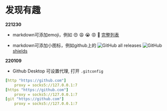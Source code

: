 # 发现有趣

**221230**

- markdown可添加emoji，例如
  :heart_eyes: :weary: :sob: :rage: :shit: 
  [完整列表](https://github.com/zhouie/markdown-emoji)

- markdown可添加小图标，例如github上的
  ![GitHub all releases](https://img.shields.io/github/downloads/cyo57/HelloAndroid/total) ![GitHub](https://img.shields.io/github/license/cyo57/HelloAndroid)
  [shields](https://shields.io)

**220109**

- Github Desktop 可设置代理, 打开 `.gitconfig`

```yaml
[http "https://github.com"]
	proxy = socks5://127.0.0.1:7
[https "https://github.com"]
	proxy = socks5://127.0.0.1:7
[git "https://github.com"]
	proxy = socks5://127.0.0.1:7
```